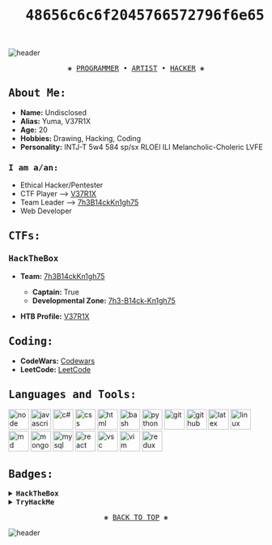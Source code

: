 <pre align="center">
<h1> <samp> 48656c6c6f2045766572796f6e65 </samp> </h1>
</pre>

![header](https://capsule-render.vercel.app/api?type=rect&color=0:ACF9F7,50:FCFCFC,100:F8ACF9&height=1)

<pre align="center">
❀ <a href="https://github.com/Yuma-Tsushima07/">PROGRAMMER</a> • <a href="">ARTIST</a> • <a href="https://app.hackthebox.com/profile/496941">HACKER</a> ❀
</pre>

## <samp> About Me: </samp>
- **Name:** Undisclosed
- **Alias:** Yuma, V37R1X
- **Age:** 20
- **Hobbies:** Drawing, Hacking, Coding
- **Personality:** INTJ-T 5w4 584 sp/sx RLOEI ILI Melancholic-Choleric LVFE

### <samp> I am a/an: </samp>
- Ethical Hacker/Pentester
- CTF Player --> [V37R1X](https://ctftime.org/user/102871)
- Team Leader --> [7h3B14ckKn1gh75](https://app.hackthebox.com/teams/overview/3804)
- Web Developer

## <samp> CTFs: </samp>

### <samp> HackTheBox </samp>
- **Team:** [7h3B14ckKn1gh75](https://app.hackthebox.com/teams/overview/3804)
  - **Captain:** True
  - **Developmental Zone:** [7h3-B14ck-Kn1gh75](https://github.com/7h3-B14ck-Kn1gh75/)
 
- **HTB Profile:** [V37R1X](https://app.hackthebox.com/profile/496941)

## <samp> Coding: </samp>
- **CodeWars:** [Codewars](https://www.codewars.com/users/V37R1X)
- **LeetCode:** [LeetCode](https://leetcode.com/Yuma-Tsushima07/)

## <samp> Languages and Tools: </samp>
<p align="left">
<img src="https://cdn.jsdelivr.net/gh/devicons/devicon/icons/nodejs/nodejs-original.svg" alt="node" width="40" height="40"/>
<img src="https://cdn.jsdelivr.net/gh/devicons/devicon/icons/javascript/javascript-original.svg" alt="javascript" width="40" height="40"/>  
<img src="https://cdn.jsdelivr.net/gh/devicons/devicon/icons/csharp/csharp-original.svg" alt="c#" width="40" height="40" />
<img src="https://cdn.jsdelivr.net/gh/devicons/devicon/icons/css3/css3-original.svg" alt="css" width="40" height="40" />
<img src="https://cdn.jsdelivr.net/gh/devicons/devicon/icons/html5/html5-original.svg" alt="html" width="40" height="40"/>
<img src="https://cdn.jsdelivr.net/gh/devicons/devicon/icons/bash/bash-original.svg" alt="bash" width="40" height="40"/>
<img src="https://cdn.jsdelivr.net/gh/devicons/devicon/icons/python/python-original.svg" alt="python" width="40" height="40"/>
          
<img src="https://cdn.jsdelivr.net/gh/devicons/devicon/icons/git/git-original.svg" alt="git" width="40" height="40"/>
<img src="https://cdn.jsdelivr.net/gh/devicons/devicon/icons/github/github-original.svg" alt="github" width="40" height="40"/>
<img src="https://cdn.jsdelivr.net/gh/devicons/devicon/icons/latex/latex-original.svg" alt="latex" width="40" height="40"/>
<img src="https://cdn.jsdelivr.net/gh/devicons/devicon/icons/linux/linux-original.svg" alt="linux" width="40" height="40"/>
<img src="https://cdn.jsdelivr.net/gh/devicons/devicon/icons/markdown/markdown-original.svg" alt="md" width="40" height="40"/>
<img src="https://cdn.jsdelivr.net/gh/devicons/devicon/icons/mongodb/mongodb-original.svg" alt="mongo" width="40" height="40"/>
<img src="https://cdn.jsdelivr.net/gh/devicons/devicon/icons/mysql/mysql-original.svg" alt="mysql" width="40" height="40"/>
<img src="https://cdn.jsdelivr.net/gh/devicons/devicon/icons/react/react-original.svg" alt="react" width="40" height="40"/>
<img src="https://cdn.jsdelivr.net/gh/devicons/devicon/icons/vscode/vscode-original.svg" alt="vsc" width="40" height="40"/>
<img src="https://cdn.jsdelivr.net/gh/devicons/devicon/icons/vim/vim-original.svg" alt="vim" width="40" height="40"/>
<img src="https://cdn.jsdelivr.net/gh/devicons/devicon/icons/redux/redux-original.svg" alt="redux" width="40" height="40"/>
                                              
</p>          

## <samp> Badges: </samp>

<details>
  <summary><b><samp>HackTheBox </samp></b></summary>

  <a href="https://app.hackthebox.eu/profile/496941">
<img src="http://www.hackthebox.eu/badge/image/496941" alt="Hack The Box">
  </a>
  <br></br>
  </details>
  
  <details>
  <summary><samp><b>TryHackMe</b></samp></summary>

  <a href="https://tryhackme.com/p/v37r1x">
<img src="https://github.com/Yuma-Tsushima07/Readme/blob/main/assets/v37r1x.png" alt="TryHackMe">
  </a>
  <br></br>
  </details>


<pre align="center">
❀ <a href="https://github.com/Yuma-Tsushima07/Yuma-Tsushima#-48656c6c6f2045766572796f6e65-">BACK TO TOP</a> ❀
</pre>
![header](https://capsule-render.vercel.app/api?type=rect&color=0:ACF9F7,50:FCFCFC,100:F8ACF9&height=1)
